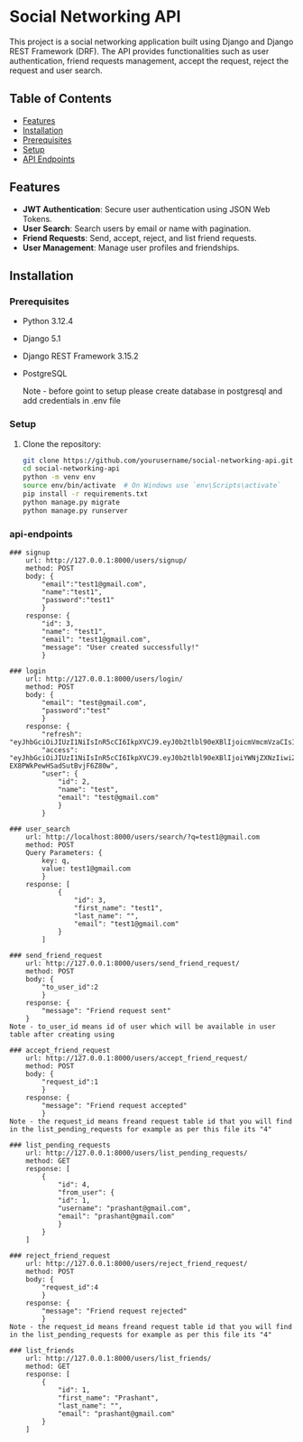 # Social Networking API

This project is a social networking application built using Django and Django REST Framework (DRF). The API provides functionalities such as user authentication, friend requests management, accept the request, reject the request and user search.

## Table of Contents

- [Features](#features)
- [Installation](#installation)
- [Prerequisites](#Prerequisites)
- [Setup](#setup)
- [API Endpoints](#api-endpoints)

## Features

- **JWT Authentication**: Secure user authentication using JSON Web Tokens.
- **User Search**: Search users by email or name with pagination.
- **Friend Requests**: Send, accept, reject, and list friend requests.
- **User Management**: Manage user profiles and friendships.

## Installation

### Prerequisites

- Python 3.12.4
- Django 5.1
- Django REST Framework 3.15.2
- PostgreSQL 
   
   Note - before goint to setup please create database in postgresql and add credentials in .env file
### Setup

1. Clone the repository:

   ```bash
   git clone https://github.com/yourusername/social-networking-api.git
   cd social-networking-api
   python -m venv env
   source env/bin/activate  # On Windows use `env\Scripts\activate`
   pip install -r requirements.txt
   python manage.py migrate
   python manage.py runserver

### api-endpoints

    ### signup
        url: http://127.0.0.1:8000/users/signup/
        method: POST
        body: {
            "email":"test1@gmail.com",
            "name":"test1",
            "password":"test1"
            }
        response: {
            "id": 3,
            "name": "test1",
            "email": "test1@gmail.com",
            "message": "User created successfully!"
            }
    
    ### login
        url: http://127.0.0.1:8000/users/login/
        method: POST
        body: {
            "email": "test@gmail.com",
            "password":"test"
            }
        response: {
            "refresh": "eyJhbGciOiJIUzI1NiIsInR5cCI6IkpXVCJ9.eyJ0b2tlbl90eXBlIjoicmVmcmVzaCIsImV4cCI6MTcyMzgwMTI2MSwiaWF0IjoxNzIzNzE0ODYxLCJqdGkiOiIzNGU1ZWQ5YjRlM2Y0YmRjOGFkNzMxZDViM2M3YmM5NyIsInVzZXJfaWQiOjJ9.QHCE2C62sKnJ2u88Izocb1GutXKUBFB8y2XuewH34Co",
            "access": "eyJhbGciOiJIUzI1NiIsInR5cCI6IkpXVCJ9.eyJ0b2tlbl90eXBlIjoiYWNjZXNzIiwiZXhwIjoxNzIzNzE1MTYxLCJpYXQiOjE3MjM3MTQ4NjEsImp0aSI6ImZmOGNjNjc1YjA3ZDQ2ZWViMWU0MWEzNTYzZDk1Y2ZkIiwidXNlcl9pZCI6Mn0.EphRjvhICJdt89a9P-EX8PWkPewHSadSutBvjF6Z80w",
            "user": {
                "id": 2,
                "name": "test",
                "email": "test@gmail.com"
                }
            }
    
    ### user_search
        url: http://localhost:8000/users/search/?q=test1@gmail.com
        method: POST
        Query Parameters: {
            key: q,
            value: test1@gmail.com
            }
        response: [
                {
                    "id": 3,
                    "first_name": "test1",
                    "last_name": "",
                    "email": "test1@gmail.com"
                }
            ]
    
    ### send_friend_request
        url: http://127.0.0.1:8000/users/send_friend_request/
        method: POST
        body: {
            "to_user_id":2
            }
        response: {
            "message": "Friend request sent"
        }
    Note - to_user_id means id of user which will be available in user table after creating using 

    ### accept_friend_request
        url: http://127.0.0.1:8000/users/accept_friend_request/
        method: POST
        body: {
            "request_id":1
            }
        response: {
            "message": "Friend request accepted"
            }
    Note - the request_id means freand request table id that you will find in the list_pending_requests for example as per this file its "4"
    
    ### list_pending_requests
        url: http://127.0.0.1:8000/users/list_pending_requests/
        method: GET
        response: [
            {
                "id": 4,
                "from_user": {
                "id": 1,
                "username": "prashant@gmail.com",
                "email": "prashant@gmail.com"
                }
            }
        ]
    
    ### reject_friend_request
        url: http://127.0.0.1:8000/users/reject_friend_request/
        method: POST
        body: {
            "request_id":4
            }
        response: {
            "message": "Friend request rejected"
            }
    Note - the request_id means freand request table id that you will find in the list_pending_requests for example as per this file its "4"

    ### list_friends
        url: http://127.0.0.1:8000/users/list_friends/
        method: GET
        response: [
            {
                "id": 1,
                "first_name": "Prashant",
                "last_name": "",
                "email": "prashant@gmail.com"
            }
        ]
    